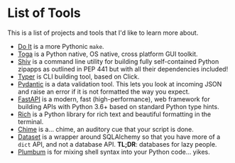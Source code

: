 # List of Tools

This is a list of projects and tools that I'd like to learn more about.

  - [Do It](https://pydoit.org) is a more Pythonic `make`.
  - [Toga](https://toga.readthedocs.io/en/latest/) is a Python native, OS native, cross platform GUI toolkit.
  - [Shiv](https://shiv.readthedocs.io/en/latest/) is a command line utility for building fully self-contained Python zipapps as outlined in PEP 441 but with all their dependencies included!
  - [Typer](https://typer.tiangolo.com) is CLI building tool, based on Click.
  - [Pydantic](https://pydantic-docs.helpmanual.io/) is a data validation tool. This lets you look at incoming JSON and raise an error if it is not formatted the way you expect.
  - [FastAPI](https://fastapi.tiangolo.com/) is a modern, fast (high-performance), web framework for building APIs with Python 3.6+ based on standard Python type hints.
  - [Rich](https://github.com/willmcgugan/rich) is a Python library for rich text and beautiful formatting in the terminal.
  - [Chime](https://github.com/MaxHalford/chime/) is a... chime, an auditory cue that your script is done.
  - [Dataset](https://dataset.readthedocs.io/en/latest/) is a wrapper around SQLAlchemy so that you have more of a `dict` API, and not a database API. **TL;DR**: databases for lazy people.
  - [Plumbum](https://plumbum.readthedocs.io/en/latest/) is for mixing shell syntax into your Python code... yikes.